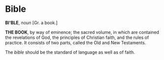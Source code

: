 # Bible

**BI'BLE**, _noun_ \[Gr. a book.\]

**THE BOOK**, by way of eminence; the sacred volume, in which are contained the revelations of God, the principles of Christian faith, and the rules of practice. It consists of two parts, called the Old and New Testaments.

The _bible_ should be the standard of language as well as of faith.